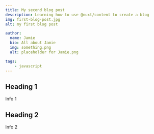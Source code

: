 ```yaml
---
title: My second blog post
description: Learning how to use @nuxt/content to create a blog
img: first-blog-post.jpg
alt: my first blog post

author:
  name: Jamie
  bio: All about Jamie
  img: something.png
  alt: placeholder for Jamie.png

tags:
    - javascript
---
```


## Heading 1

Info 1

## Heading 2

Info 2

<info-box>
  <template #info-box>
    This is a vue component inside markdown using slots
  </template>
</info-box>